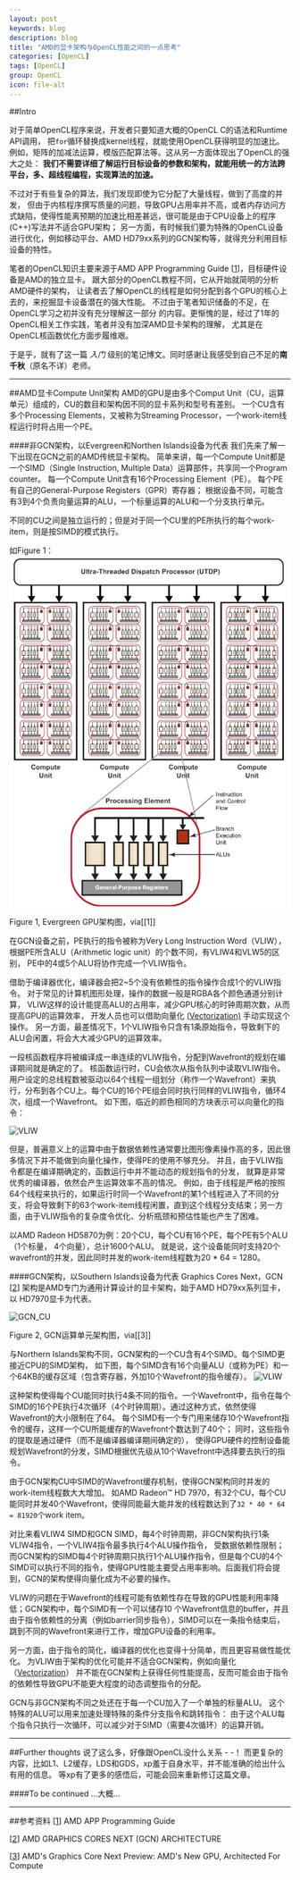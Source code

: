 ```yaml
---
layout: post
keywords: blog
description: blog
title: "AMD的显卡架构与OpenCL性能之间的一点思考"
categories: [OpenCL]
tags: [OpenCL]
group: OpenCL
icon: file-alt
---
```

##Intro

对于简单OpenCL程序来说，开发者只要知道大概的OpenCL C的语法和Runtime API调用，
把`for`循环替换成kernel线程，就能使用OpenCL获得明显的加速比。
例如，矩阵的加减法运算，模版匹配算法等。这从另一方面体现出了OpenCL的强大之处：
**我们不需要详细了解运行目标设备的参数和架构，就能用统一的方法跨平台，多、超线程编程，实现算法的加速。**

不过对于有些复杂的算法，我们发现即使为它分配了大量线程，做到了高度的并发，
但由于内核程序撰写质量的问题，导致GPU占用率并不高，或者内存访问方式缺陷，使得性能离预期的加速比相差甚远，很可能是由于CPU设备上的程序(C++)写法并不适合GPU架构；
另一方面，有时候我们要为特殊的OpenCL设备进行优化，例如移动平台、AMD HD79xx系列的GCN架构等，就得充分利用目标设备的特性。

笔者的OpenCL知识主要来源于AMD APP Programming Guide [[1]]，目标硬件设备是AMD的独立显卡。
跟大部分的OpenCL教程不同，它从开始就简明的分析AMD硬件的架构，
让读者去了解OpenCL的线程是如何分配到各个GPU的核心上去的，来挖掘显卡设备潜在的强大性能。
不过由于笔者知识储备的不足，在OpenCL学习之初并没有充分理解这一部分
的内容。更惭愧的是，经过了1年的OpenCL相关工作实践，笔者并没有加深AMD显卡架构的理解，
尤其是在OpenCL核函数优化方面步履维艰。

于是乎，就有了这一篇 *入门* 级别的笔记博文。同时感谢让我感受到自己不足的**南千秋**（原名不详）老师。

***************
##AMD显卡Compute Unit架构
AMD的GPU是由多个Comput Unit（CU，运算单元）组成的，CU的数目和架构因不同的显卡系列和型号有差别。
一个CU含有多个Processing Elements，又被称为Streaming Processor，一个work-item线程运行时将占用一个PE。

####非GCN架构，以Evergreen和Northen Islands设备为代表
我们先来了解一下出现在GCN之前的AMD传统显卡架构。
简单来讲，每一个Compute Unit都是一个SIMD（Single Instruction, Multiple Data）运算部件，共享同一个Program counter。
每一个Compute Unit含有16个Processing Element（PE）。
每个PE有自己的General-Purpose Registers（GPR）寄存器；
根据设备不同，可能含有3到4个负责向量运算的ALU，一个标量运算的ALU和一个分支执行单元。

不同的CU之间是独立运行的；但是对于同一个CU里的PE所执行的每个work-item，则是按SIMD的模式执行。

如Figure 1：
![NGCN_CU][NGCN_CU]
<div class="text-center">Figure 1, Evergreen GPU架构图，via[[1]]</div>

在GCN设备之前，PE执行的指令被称为Very Long Instruction Word（VLIW），
根据PE所含ALU（Arithmetic logic unit）的个数不同，有VLIW4和VLW5的区别，
PE中的4或5个ALU将协作完成一个VLIW指令。

借助于编译器优化，编译器会把2~5个没有依赖性的指令操作合成1个的VLIW指令。
对于常见的计算机图形处理，操作的数据一般是RGBA各个颜色通道分别计算，
VLIW这样的设计能提高ALU的占用率，减少GPU核心的时钟周期次数，从而提高GPU的运算效率，
开发人员也可以借助向量化
[(Vectorization)](http://en.wikipedia.org/wiki/Vectorization_(parallel_computing))
手动实现这个操作。
另一方面，最差情况下，1个VLIW指令只含有1条原始指令，导致剩下的ALU会闲置，将会大大减少GPU的运算效率。

一段核函数程序将被编译成一串连续的VLIW指令，分配到Wavefront的规划在编译期间就是确定的了。
核函数运行时，CU会依次从指令队列中读取VLIW指令。用户设定的总线程数被驱动以64个线程一组划分（称作一个Wavefront）来执行，分布到各个CU上。每个CU的16个PE组会同时执行同样的VLIW指令，循环4次，组成一个Wavefront。
如下图，临近的颜色相同的方块表示可以向量化的指令：

![VLIW](http://images.anandtech.com/doci/4455/VLIW.png)

但是，普遍意义上的运算中由于数据依赖性通常要比图形像素操作高的多，因此很多情况下并不能做到向量化操作，使得PE的使用不够充分。
并且，由于VLIW指令都是在编译期确定的，函数运行中并不能动态的规划指令的分发，
就算是非常优秀的编译器，依然会产生运算效率不高的情况。
例如，由于线程是严格的按照64个线程来执行的，如果运行时同一个Wavefront的某1个线程进入了不同的分支，将会导致剩下的63个work-item线程闲置，直到这个线程分支结束；另一方面，由于VLIW指令的复杂度令优化、分析瓶颈和预估性能也产生了困难。

以AMD Radeon HD5870为例：20个CU，每个CU有16个PE，每个PE有5个ALU（1个标量， 4个向量），总计1600个ALU。
就是说，这个设备能同时支持20个wavefront的并发，因此同时并发的work-item线程数为20 * 64 = 1280。

####GCN架构，以Southern Islands设备为代表
Graphics Cores Next，GCN [[2]] 架构是AMD专门为通用计算设计的显卡架构，始于AMD HD79xx系列显卡，以
HD7970显卡为代表。

![GCN_CU][GCN_CU]
<div class="text-center">Figure 2, GCN运算单元架构图，via[[3]]</div>

与Northern Islands架构不同，GCN架构的一个CU含有4个SIMD。每个SIMD更接近CPU的SIMD架构，
如下图，每个SIMD含有16个向量ALU（或称为PE）和一个64KB的缓存区域（包含寄存器，外加10个Wavefront的指令缓存）。
![VLIW](http://images.anandtech.com/doci/4455/SIMD2.png)

这种架构使得每个CU能同时执行4条不同的指令。一个Wavefront中，指令在每个SIMD的16个PE执行4次循环（4个时钟周期）。通过这种方式，依然使得Wavefront的大小限制在了64。
每个SIMD有一个专门用来储存10个Wavefront指令的缓存，这样一个CU所能缓存的Wavefront个数达到了40个；
同时，这些指令的提取是通过硬件（而不是编译器编译期间确定的），
使得GPU硬件的控制设备能规划Wavefront的分发，SIMD根据优先级从10个Wavefront中选择要去执行的指令。

由于GCN架构CU中SIMD的Wavefront缓存机制，使得GCN架构同时并发的work-item线程数大大增加。
如AMD Radeon™ HD 7970，有32个CU，每个CU能同时并发40个Wavefront，使得同能最大能并发的线程数达到了`32 * 40 * 64 = 81920`个work item。

对比来看VLIW4 SIMD和GCN SIMD，每4个时钟周期，非GCN架构执行1条VLIW4指令，一个VLIW4指令最多执行4个ALU操作指令，
受数据依赖性限制；而GCN架构的SIMD每4个时钟周期只执行1个ALU操作指令，但是每个CU的4个SIMD可以执行不同的指令，使得GPU性能主要受占用率影响。后面我们将会提到，GCN的架构使得向量化成为不必要的操作。

VLIW的问题在于Wavefront的线程可能有依赖性存在导致的GPU性能利用率降低；GCN架构中，每个SIMD有一个可以储存10
个Wavefront信息的buffer，并且由于指令依赖性的分离（例如barrier同步指令），SIMD可以在一条指令结束后，跳到不同的Wavefront来进行工作，增加GPU设备的利用率。

另一方面，由于指令的简化，编译器的优化也变得十分简单，而且更容易做性能优化。
为VLIW由于架构的优化可能并不适合GCN架构，例如向量化（[Vectorization](http://en.wikipedia.org/wiki/Vectorization_(parallel_computing))）
并不能在GCN架构上获得任何性能提高，反而可能会由于指令的依赖性导致GPU不能更大程度的动态调整指令的分配。

GCN与非GCN架构不同之处还在于每一个CU加入了一个单独的标量ALU。
这个特殊的ALU可以用来加速处理特殊的条件分支指令和跳转指令：
由于这个ALU每个指令只执行一次循环，可以减少对于SIMD（需要4次循环）的运算开销。

***************
##Further thoughts
说了这么多，好像跟OpenCL没什么关系 - -！
而更复杂的内容，比如L1、L2缓存，LDS和GDS，xp羞于自身水平，并不能准确的给出什么有用的信息。
等xp有了更多的感悟后，可能会回来重新修订这篇文章。

####To be continued ...大概...

***************
##参考资料
[[1]] AMD APP Programming Guide

[[2]] AMD GRAPHICS CORES NEXT (GCN) ARCHITECTURE

[[3]] AMD's Graphics Core Next Preview: AMD's New GPU, Architected For Compute

[1]: http://developer.amd.com/download/AMD_Accelerated_Parallel_Processing_OpenCL_Programming_Guide.pdf
[2]: http://www.amd.com/us/Documents/GCN_Architecture_whitepaper.pdf
[3]: http://localhost:4000/opencl/2013/09/25/amd-architect/

[GCN_CU]: http://images.anandtech.com/doci/4455/GCN-CU.png "GCN_CU"
[NGCN_CU]: /image/post/ngcn_cu.png "non GCN CU"